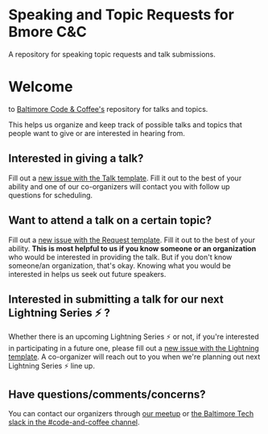 # Speaking and Topic Requests for Bmore C&C
A repository for speaking topic requests and talk submissions.

# Welcome
to [Baltimore Code & Coffee's](http://bmorecodecoffee.github.io/) repository for talks and topics.

This helps us organize and keep track of possible talks and topics that people want to give or are interested in hearing from.

## Interested in giving a talk?
Fill out a [new issue with the Talk template](https://github.com/BmoreCodeCoffee/speaking/issues/new?assignees=&labels=talk&template=talk.md&title=TITLE+OF+YOUR+TALK+HERE). Fill it out to the best of your ability and one of our co-organizers will contact you with follow up questions for scheduling.

## Want to attend a talk on a certain topic?
Fill out a [new issue with the Request template](https://github.com/BmoreCodeCoffee/speaking/issues/new?assignees=&labels=request&template=request.md&title=TOPIC%2FTITLE+OF+INTEREST+HERE). Fill it out to the best of your ability. **This is most helpful to us if you know someone or an organization** who would be interested in providing the talk. But if you don't know someone/an organization, that's okay. Knowing what you would be interested in helps us seek out future speakers.

## Interested in submitting a talk for our next Lightning Series :zap: ?
Whether there is an upcoming Lightning Series :zap: or not, if you're interested in participating in a future one, please fill out a [new issue with the Lightning template](https://github.com/BmoreCodeCoffee/speaking/issues/new?assignees=&labels=talk&template=lightning_talk.md&title=TITLE+OF+YOUR+TALK+HERE). A co-organizer will reach out to you when we're planning out next Lightning Series :zap: line up.

## Have questions/comments/concerns?
You can contact our organizers through [our meetup](https://www.meetup.com/baltimore-code-and-coffee/) or [the Baltimore Tech slack in the #code-and-coffee channel](https://baltimoretech-slack.herokuapp.com/).

